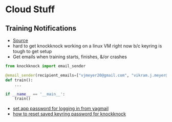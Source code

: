 # Cloud Stuff



## Training Notifications

- [Source](https://towardsdatascience.com/how-to-get-a-notification-when-your-training-is-complete-with-python-2d39679d5f0f)
- hard to get knockknock working on a linux VM right now b/c keyring is tough to get setup
- Get emails when training starts, finishes, &/or crashes

``` python
from knockknock import email_sender

@email_sender(recipient_emails=["vjmeyer20@gmail.com", "vikram.j.meyer@vanderbilt.edu"], sender_email="trainstatus88@gmail.com")
def train():
	...

if __name__ == '__main__':
    train()
```

- [set app password for logging in from yagmail](https://myaccount.google.com/u/2/apppasswords?rapt=AEjHL4PQcBhs-VEwMdDnP1Z3cYGnNOD7Y8MBdUCeMky5r2uWNBCxtcYTUFgv6VZSkUmPbrFfy3eUBZyHXVDdBH9ZkFl10_6Sfw)
- [how to reset saved keyring password for knockknock](https://stackoverflow.com/questions/63971590/how-to-reset-the-keyring-of-stored-email-password-in-visual-studio-code-in-windo)



